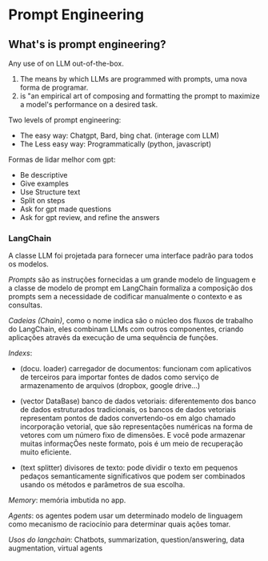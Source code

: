 # Prompt Engineering

## What's is prompt engineering?

Any use of on LLM out-of-the-box.

1. The means by which LLMs are programmed with prompts, uma nova forma de programar.
2. is "an empirical art of composing and formatting the prompt to maximize a model's performance on a desired task.

Two levels of prompt engineering:

- The easy way: Chatgpt, Bard, bing chat. (interage com LLM)
- The Less easy way: Programmatically (python, javascript)

Formas de lidar melhor com gpt:

- Be descriptive
- Give examples
- Use Structure text
- Split on steps
- Ask for gpt made questions
- Ask for gpt review, and refine the answers

### LangChain

A classe LLM foi projetada para fornecer uma interface padrão para todos os modelos.

_Prompts_ são as instruções fornecidas a um grande modelo de linguagem e a classe de modelo de prompt em LangChain formaliza a composição dos prompts sem a necessidade de codificar manualmente o contexto e as consultas.

_Cadeias (Chain)_, como o nome indica são o núcleo dos fluxos de trabalho do LangChain, eles combinam LLMs com outros componentes, criando aplicações através da execução de uma sequência de funções.

_Indexs_:

- (docu. loader) carregador de documentos: funcionam com aplicativos de terceiros para importar fontes de dados como serviço de armazenamento de arquivos (dropbox, google drive...)
- (vector DataBase) banco de dados vetoriais: diferentemento dos banco de dados estruturados tradicionais, os bancos de dados vetoriais representam pontos de dados convertendo-os em algo chamado incorporação vetorial, que são representações numéricas na forma de vetores com um número fixo de dimensões. E você pode armazenar muitas informaçÕes neste formato, pois é um meio de recuperação muito eficiente.

- (text splitter) divisores de texto: pode dividir o texto em pequenos pedaços semanticamente significativos que podem ser combinados usando os métodos e parâmetros de sua escolha.

_Memory_: memória imbutida no app.

_Agents_: os agentes podem usar um determinado modelo de linguagem como mecanismo de raciocínio para determinar quais ações tomar.

_Usos do langchain_: Chatbots, summarization, question/answering, data augmentation, virtual agents
